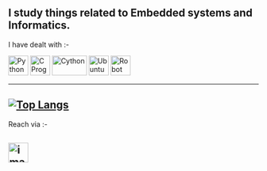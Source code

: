 I study things related to Embedded systems and Informatics.
-------------------------------------------------------------------

I have dealt with :-

<a href="https://en.wikipedia.org/wiki/Python_(programming_language)">
     <img src="https://img.icons8.com/dusk/64/000000/python.png"
     alt="Python"
     height="40"
     width="40"/></a>
<a href="https://en.wikipedia.org/wiki/C_(programming_language)">
     <img src="https://user-images.githubusercontent.com/14985440/224587459-d51b0bfe-dedb-4dfe-98dd-0c3180d79689.png"
     alt="C Programming"
     height="40"
     width="40"/></a>
<a href= "https://en.wikipedia.org/wiki/Cython">
     <img src="https://user-images.githubusercontent.com/14985440/224587223-2a58a48d-5507-477e-9239-a58c4ef27c39.png"
     alt="Cython"
     height="40"
     width="70"/></a>
<a href="https://en.wikipedia.org/wiki/Ubuntu">
     <img src="https://img.icons8.com/color/48/000000/ubuntu.png"
     alt="Ubuntu"
     height="40"
     width="40"/></a>
<a href= "https://en.wikipedia.org/wiki/Robotics">
<img src="https://img.icons8.com/color/48/000000/robot.png"
alt="Robot"
height="40"
width="40"/></a>   



<!--
For now, you can check me out more on :
     
<a href="https://www.linkedin.com/in/vishal-sivakumar-245a8b7a/">
  <img src="https://img.icons8.com/color/48/000000/linkedin-circled.png"
       alt="LinkedIn"
       height="45"
       width="40"/>
</a><a href="https://medium.com/@gigageeks10.9">
  <img src="https://user-images.githubusercontent.com/14985440/224611138-774d8bcc-42a9-48c6-b458-50cba656749e.png"
       alt="Medium"
       height="45"
       width="105"/>
</a><a href="https://www.hackerrank.com/WiresharkIO">
     <img src="https://user-images.githubusercontent.com/14985440/224611612-9f9f1209-5f76-45ed-a2e4-3fcb37a97155.png" 
          alt="HackerRank" 
          width="40" 
          height="45"/>
</a>
-->
-------------------------------------------------------------------
[![Top Langs](https://github-readme-stats.vercel.app/api/top-langs/?username=WiresharkIO&layout=compact&theme=radical)](https://github.com/WiresharkIO)
-------------------------------------------------------------------

Reach via :-

[<img width="40" alt="image" src="https://github.com/WiresharkIO/WiresharkIO/assets/14985440/6c44c336-04f2-408a-818e-1ad2866831ed">](mailto:gigageeks10.9@gmail.com?subject=[GitHub]%20Source%20Han%20Sans)
-------------------------------------------------------------------
<!--
**WiresharkIO/WiresharkIO** is a ✨ _special_ ✨ repository because its `README.md` (this file) appears on your GitHub profile.

Here are some ideas to get you started:

- 🔭 I’m currently working on ...
- 🌱 I’m currently learning ...              
- 👯 I’m looking to collaborate on ...
- 🤔 I’m looking for help with ...
- 💬 Ask me about ...
- 📫 How to reach me: ...
- 😄 Pronouns: ...
- ⚡ Fun fact: ...
-->
